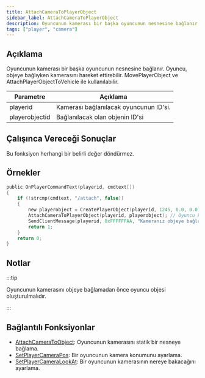 ```yaml
---
title: AttachCameraToPlayerObject
sidebar_label: AttachCameraToPlayerObject
description: Oyuncunun kamerası bir başka oyuncunun nesnesine bağlanır.
tags: ["player", "camera"]
---
```


## Açıklama

Oyuncunun kamerası bir başka oyuncunun nesnesine bağlanır. 
Oyuncu, objeye bağlıyken kamerasını hareket ettirebilir. MovePlayerObject ve AttachPlayerObjectToVehicle ile kullanılabilir.

| Parametre      | Açıklama                                                                       |
| -------------- | ------------------------------------------------------------------------------ |
| playerid       | Kamerası bağlanılacak oyuncunun ID'si.                                         |
| playerobjectid | Bağlanılacak olan objenin ID'si                                                |

## Çalışınca Vereceği Sonuçlar

Bu fonksiyon herhangi bir belirli değer döndürmez.

## Örnekler

```c
public OnPlayerCommandText(playerid, cmdtext[])
{
    if (!strcmp(cmdtext, "/attach", false))
    {
        new playerobject = CreatePlayerObject(playerid, 1245, 0.0, 0.0, 3.0, 0.0, 0.0, 0.0); // Obje ayrı olarak komutu kullanaN oyuncu için oluşturuldu.
        AttachCameraToPlayerObject(playerid, playerobject); // Oyuncu kamerası, oyuncu objesiyle bağlandı.
        SendClientMessage(playerid, 0xFFFFFFAA, "Kameranız objeye bağlanmıştır.");
        return 1;
    }
    return 0;
}
```

## Notlar

:::tip

Oyuncunun kamerasını objeye bağlamadan önce oyuncu objesi oluşturulmalıdır.

:::

## Bağlantılı Fonksiyonlar

- [AttachCameraToObject](AttachCameraToObject): Oyuncunun kamerasını statik bir nesneye bağlama.
- [SetPlayerCameraPos](SetPlayerCameraPos): Bir oyuncunun kamera konumunu ayarlama.
- [SetPlayerCameraLookAt](SetPlayerCameraLookAt): Bir oyuncunun kamerasının nereye bakacağını ayarlama.

